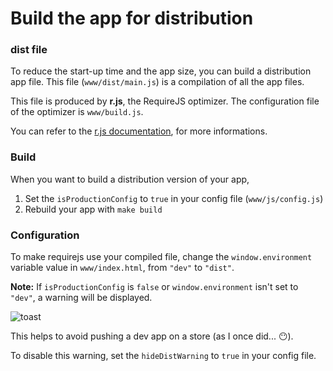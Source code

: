 # Build the app for distribution

### dist file

To reduce the start-up time and the app size, you can build a distribution app file.
This file (`www/dist/main.js`) is a compilation of all the app files.

This file is produced by __r.js__, the RequireJS optimizer.
The configuration file of the optimizer is `www/build.js`.

You can refer to the [r.js documentation](http://requirejs.org/docs/optimization.html),
for more informations.

### Build

When you want to build a distribution version of your app,

1. Set the `isProductionConfig` to `true` in your config file (`www/js/config.js`)
2. Rebuild your app with `make build`

### Configuration

To make requirejs use your compiled file, change the `window.environment` variable value
in `www/index.html`, from `"dev"` to `"dist"`.

__Note:__ If `isProductionConfig` is `false` or `window.environment` isn't set to `"dev"`, a warning will be displayed.

![toast](https://cloud.githubusercontent.com/assets/6225979/8487822/c79f1d60-210e-11e5-9747-1b882a1d6418.png)

This helps to avoid pushing a dev app on a store (as I once did... :no_mouth:).

To disable this warning, set the `hideDistWarning` to `true` in your config file.
